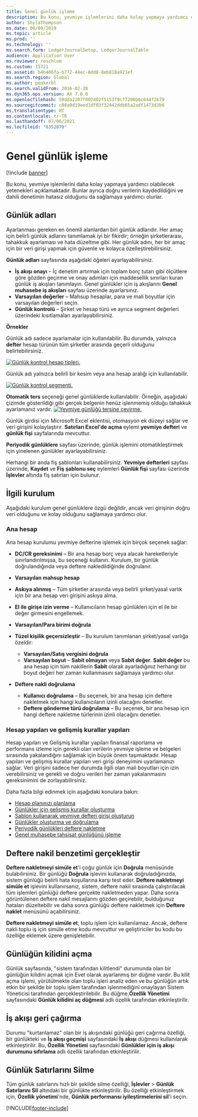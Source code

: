 ```yaml
---
title: Genel günlük işleme
description: Bu konu, yevmiye işlemlerini daha kolay yapmaya yardımcı olabilecek Microsoft Dynamics 365 Finance yeteneklerini açıklamaktadır. Bunlar ayrıca doğru verilerin kaydedildiğini ve dahili denetimin hatasız olduğunu da sağlamaya yardımcı olurlar.
author: ShylaThompson
ms.date: 08/09/2019
ms.topic: article
ms.prod: ''
ms.technology: ''
ms.search.form: LedgerJournalSetup, LedgerJournalTable
audience: Application User
ms.reviewer: roschlom
ms.custom: 15721
ms.assetid: b4b406fa-b772-44ec-8dd8-8eb818a921ef
ms.search.region: Global
ms.author: peakerbl
ms.search.validFrom: 2016-02-28
ms.dyn365.ops.version: AX 7.0.0
ms.openlocfilehash: 59dda2207f002402f5153f9c77206b6c644f2679
ms.sourcegitcommit: c08a9d19eed1df03f32442ddb65a2adf1473d3b6
ms.translationtype: HT
ms.contentlocale: tr-TR
ms.lasthandoff: 07/06/2021
ms.locfileid: "6352870"
---
```

# <a name="general-journal-processing"></a>Genel günlük işleme

[!include [banner](../includes/banner.md)]

Bu konu, yevmiye işlemlerini daha kolay yapmaya yardımcı olabilecek yetenekleri açıklamaktadır. Bunlar ayrıca doğru verilerin kaydedildiğini ve dahili denetimin hatasız olduğunu da sağlamaya yardımcı olurlar.  

## <a name="journal-names"></a>Günlük adları

Ayarlanması gereken en önemli alanlardan biri günlük adlarıdır. Her amaç için belirli günlük adlarını tanımlamak iyi bir fikirdir; örneğin şirketlerarası, tahakkuk ayarlaması ve hata düzeltme gibi. Her günlük adını, her bir amaç için bir veri girişi yapmak için güvenle ve kolayca özelleştirebilirsiniz. 

**Günlük adları** sayfasında aşağıdaki öğeleri ayarlayabilirsiniz.

-   **İş akışı onayı** – İç denetim artırmak için toplam borç tutarı gibi ölçütlere göre gözden geçirme ve onay adımları için maddesellik sınırları kuran günlük iş akışları tanımlayın. Genel günlükler için iş akışlarını **Genel muhasebe iş akışları** sayfası üzerinde ayarlarsınız.
-   **Varsayılan değerler** – Mahsup hesaplar, para ve mali boyutlar için varsayılan değerleri seçin.
-   **Günlük kontrolü** – Şirket ve hesap türü ve ayrıca segment değerleri üzerindeki kısıtlamaları ayarlayabilirsiniz. 

**Örnekler**

Günlük adı sadece ayarlamalar için kullanılabilir. Bu durumda, yalnızca **defter** hesap türünün tüm şirketler arasında geçerli olduğunu belirtebilirsiniz. 

[![Günlük kontrol hesap tipleri.](./media/journal-control-account-types1.png)](./media/journal-control-account-types1.png)

Günlük adı yalnızca belirli bir kesim veya ana hesap aralığı için kullanılabilir. 

[![Günlük kontrol segmenti.](./media/journal-control-segment1.png)](./media/journal-control-segment1.png)

**Otomatik ters** seçeneği genel günlüklerde kullanılabilir. Örneğin, aşağıdaki çizimde gösterildiği gibi gerçek belgenin henüz işlenmemiş olduğu tahakkuk ayarlamanız vardır.
[![Yevmiye günlüğü tersine çevirme.](./media/general-journal-reversing1.png)](./media/general-journal-reversing1.png) 

Günlük girdisi için Microsoft Excel eklentisi, otomasyon ek düzeyi sağlar ve veri girişini kolaylaştırır. **Satırları Excel'de açma** eylemi **yevmiye defteri** ve **günlük fişi** sayfalarında mevcuttur. 

**Periyodik günlüklere** sayfası üzerinde, günlük işlemini otomatikleştirmek için yinelenen günlükler ayarlayabilirsiniz. 

Herhangi bir anda fiş şablonları kullanabilirsiniz. **Yevmiye defterleri** sayfası üzerinde, **Kaydet** ve **Fiş şablonu seç** eylemleri **Günlük fişi** sayfası üzerinde **İşlevler** altında fiş satırları için bulunur.

## <a name="related-setup"></a>İlgili kurulum
Aşağıdaki kurulum genel günlüklere özgü değildir, ancak veri girişinin doğru veri olduğunu ve kolay olduğunu sağlamaya yardımcı olur.

### <a name="main-account"></a>Ana hesap

Ana hesap kurulumu yevmiye defterine işlemek için birçok seçenek sağlar:

-   **DC/CR gereksinimi** – Bir ana hesap borç veya alacak hareketleriyle sınırlandırılmışsa, bu seçeneği kullanın. Kurulum, bir günlük doğrulandığında veya deftere nakledildiğinde doğrulanır.

-   **Varsayılan mahsup hesap**
-   **Askıya alınmış** – Tüm şirketler arasında veya belirli şirket/yasal varlık için bir ana hesap veri girişini askıya alma.
-   **El ile girişe izin verme** – Kullanıcıların hesap günlükleri için el ile bir değer girmesini engellemek.
-   **Varsayılan/Para birimi doğrula**
-   **Tüzel kişilik geçersizleştir** – Bu kurulum tanımlanan şirket/yasal varlığa özeldir:
    -   **Varsayılan/Satış vergisini doğrula**
    -   **Varsayılan boyut** – **Sabit olmayan** veya **Sabit değer**. **Sabit değer** bu ana hesap için tüm nakillerin **Sabit** olarak ayarladığınız herhangi bir boyut değeri her zaman kullanmasını sağlamaya yardımcı olur.
-   **Deftere nakli doğrulama**
    -   **Kullanıcı doğrulama** – Bu seçenek, bir ana hesap için deftere nakletmek için hangi kullanıcıların izinli olacağını denetler.
    -   **Deftere gönderme türü doğrulama** – Bu seçenek, bir ana hesap için hangi deftere nakletme türlerinin izinli olacağını denetler.

### <a name="accounting-structures-and-advanced-rules-structures"></a>Hesap yapıları ve gelişmiş kurallar yapıları

Hesap yapıları ve Gelişmiş kurallar yapıları finansal raporlama ve performans izleme için gerekli olan verilerin yevmiye işleme ve belgeleri sırasında yakalandığını sağlamak için büyük önem taşımaktadır. Hesap yapıları ve gelişmiş kurallar yapıları veri girişi deneyimini uyarlamanızı sağlar. Veri girişini sadece her durumda ilgili olan mali boyutları için izin verebilirsiniz ve gerekli ve doğru verileri her zaman yakalanmasını gereksinimini de zorlayabilirsiniz.

Daha fazla bilgi edinmek için aşağıdaki konulara bakın:
- [Hesap planınızı planlama](plan-chart-of-accounts.md) 
- [Günlükler için gelişmiş kurallar oluşturma](tasks/create-advanced-rules-journals.md)
- [Şablon kullanarak yevmiye defteri girişi oluşturun](tasks/create-journal-entry-template.md)
- [Günlükler oluşturma ve doğrulama](tasks/create-validate-journals.md)
- [Periyodik günlükleri deftere nakletme](tasks/post-periodic-journals.md)
- [Genel muhasebe tahsisat günlüğünü işleme](tasks/process-ledger-allocation-journal.md)

## <a name="simulate-posting"></a>Deftere nakil benzetimi gerçekleştir
**Deftere nakletmeyi simüle et**'i çoğu günlük için **Doğrula** menüsünde bulabilirsiniz. Bir günlüğü **Doğrula** işlevini kullanarak doğruladığınızda, sistem günlüğü belirli hata koşullarına karşı test eder. **Deftere nakletmeyi simüle et** işlevini kullanırsanız, sistem, deftere nakil sırasında çalıştırılacak tüm işlemleri günlüğü deftere gerçekte nakletmeden yapar. Daha sonra görüntülenen deftere nakil mesajlarını gözden geçirebilir, bulduğunuz hataları düzeltebilir ve daha sonra günlüğü deftere nakletmek için **Deftere naklet** menüsünü açabilirsiniz. 

**Deftere nakletmeyi simüle et**, toplu işlem için kullanılamaz. Ancak, deftere nakli toplu iş için simüle etme kodu mevcuttur ve geliştiriciler bu kodu bu özelliğe eklemek üzere genişletebilir.  

## <a name="journal-unlock"></a>Günlüğün kilidini açma
Günlük sayfasında, "sistem tarafından kilitlendi" durumunda olan bir günlüğün kilidini açmak için Evet olarak ayarlanmış bir düğme vardır. Bu kilit açma işlemi, yürütülmekte olan toplu işleri analiz eden ve bu günlüğün artık etkin bir şekilde bir toplu işlem tarafından işlenmediğini onaylayan Sistem Yöneticisi tarafından gerçekleştirilebilir. Bu düğme,**Özellik Yönetimi** sayfasındaki **Günlük kilidini aç düğmesi** adlı özellik tarafından etkinleştirilir. 

## <a name="workflow-recall"></a>İş akışı geri çağırma 
Durumu "kurtarılamaz" olan bir iş akışındaki günlüğü geri çağırma özelliği, bir günlükteki ve **İş akışı geçmişi** sayfasındaki **İş akışı** düğmesi kullanılarak etkinleştirilir. Bu, **Özellik Yönetimi** sayfasındaki **Günlükler için iş akışı durumunu sıfırlama** adlı özellik tarafından etkinleştirilir.

## <a name="delete-journal-lines"></a>Günlük Satırlarını Silme
Tüm günlük satırlarını hızlı bir şekilde silme özelliği, **İşlevler** > **Günlük Satırlarını Sil** altındaki bir günlükte etkinleştirilir. Bu özelliği etkinleştirmek için, **Özellik yönetimi**'nde, **Günlük performansı iyileştirmelerini sil**'i seçin.


[!INCLUDE[footer-include](../../includes/footer-banner.md)]